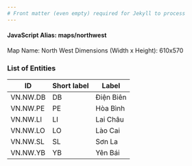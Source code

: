 ```yaml
---
# Front matter (even empty) required for Jekyll to process
---
```


#### JavaScript Alias: maps/northwest

Map Name: North West
Dimensions (Width x Height): 610x570





### List of Entities

ID | Short label | Label
---|---|---|
VN.NW.DB|DB|Điện Biên
VN.NW.PE|PE|Hòa Bình
VN.NW.LI|LI|Lai Châu
VN.NW.LO|LO|Lào Cai
VN.NW.SL|SL|Sơn La
VN.NW.YB|YB|Yên Bái